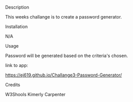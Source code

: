 
Description

This weeks challange is to create a password generator.

Installation

N/A

Usage

Password will be generated based on the criteria's chosen.

link to app:

https://ej619.github.io/Challange3-Password-Generator/


Credits

W3Shools
Kimerly Carpenter

